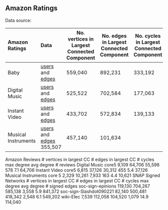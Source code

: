 
## Amazon Ratings

Data source: 

| Amazon Ratings | Data           | No. vertices in Largest Connected Component | No. edges  in Largest Connected Component | No. cycles in Largest Connected Component |
| :------------- | :--- | --------------------------- | ------------------------ | ------------------------ | 
| Baby 	  | [users](Amazon_Baby_users.csv) and [edges](Amazon_Baby_edges.csv) | 559,040 | 892,231 | 333,192 |
| Digital Music	| [users](Amazon_Music_users.csv) and [edges](Amazon_Music_edges.csv) | 525,522	| 702,584	| 177,063	| 
| Instant Video	|  [users](Amazon_Video_users.csv) and [edges](Amazon_Video_edges.csv) | 433,702 | 572,834 | 139,133 |
| Musical Instruments | [users](Amazon_Instruments_users.csv) and [edges](Amazon_Instruments_edges.csv) 355,507 | 457,140 | 101,634 |

Amazon Reviews	# vertices  in largest CC	# edges  in largest CC	# cycles	max degree	avg degree	# reviews
Digital Music core5	9,109	64,706	55,598	578	7.1	64,706
Instant Video core5	6,815	37,126	30,312	455	5.4	37,126
Musical Instruments core 5	2,329	10,261	7,933	163	4.4	10,621
SNAP Signed Networks	# vertices in largest CC	# edges  in largest CC	# cycles	max degree	avg degree	# signed edges
soc-sign-epinions	119,130	704,267	585,138	3,558	5.9	841,372
soc-sign-Slashdot090221	82,140	500,481	418,342	2,548	6.1	549,202
wiki-Elec	7,539	112,058	104,520	1,079	14.9	114,040

